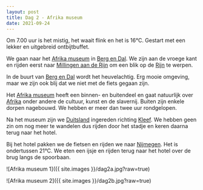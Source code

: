 ```yaml
---
layout: post
title: Dag 2 - Afrika museum
date: 2021-09-24
---
```

Om 7.00 uur is het mistig, het waait flink en het is 16°C. Gestart met een lekker en uitgebreid ontbijtbuffet.  

We gaan naar het [Afrika museum](https://www.afrikamuseum.nl/) in [Berg en Dal](https://nl.wikipedia.org/wiki/Berg_en_Dal_(plaats)). We zijn aan de vroege kant en rijden eerst naar [Millingen aan de Rijn](https://nl.wikipedia.org/wiki/Millingen_aan_de_Rijn) om een blik op de [Rijn](https://nl.wikipedia.org/wiki/Rijn) te werpen.  

In de buurt van [Berg en Dal](https://nl.wikipedia.org/wiki/Berg_en_Dal_(plaats)) wordt het heuvelachtig. Erg mooie omgeving, maar we zijn ook blij dat we niet met de fiets gegaan zijn.  

Het [Afrika museum](https://www.afrikamuseum.nl/) heeft een binnen- en buitendeel en gaat natuurlijk over [Afrika](https://nl.wikipedia.org/wiki/Afrika) onder andere de cultuur, kunst en de slavernij. Buiten zijn enkele dorpen nagebouwd. We hebben er meer dan twee uur rondgelopen.  

Na het museum zijn we [Duitsland](https://nl.wikipedia.org/wiki/Duitsland) ingereden richting [Kleef](https://nl.wikipedia.org/wiki/Kleef_(stad)). We hebben geen zin om nog meer te wandelen dus rijden door het stadje en keren daarna terug naar het hotel.  

Bij het hotel pakken we de fietsen en rijden we naar [Nijmegen](https://nl.wikipedia.org/wiki/Nijmegen). Het is ondertussen 21°C. We eten een ijsje en rijden terug naar het hotel over de brug langs de spoorbaan.  

![Afrika museum 1]({{ site.images }}/dag2a.jpg?raw=true)

![Afrika museum 2]({{ site.images }}/dag2b.jpg?raw=true)

